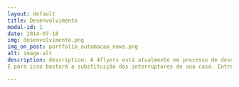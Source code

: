 ```yaml
---
layout: default
title: Desenvolvimento
modal-id: 1
date: 2014-07-18
img: desenvolvimento.png
img_on_post: portfolio_automacao_news.png
alt: image-alt
description: description: A 4flyers está atualmente em processo de desenvolvimento de um novo produto para o mercado. Em breve será possível automatizar suas lâmpadas de casa em um processo revolucionário! Sem reformas e com um preço bem abaixo do mercado, você terá o controle da iluminação de sua casa através de um smartphone, poderá acender ou apagar todas as lâmpadas com apenas um simples toque em um interruptor. Programar cenários de iluminação, horários de funcionamento de cada ponto de luz e triways virtuais são apenas algumas das vantagens de ter seu sistema de iluminação automatizado.
E para isso bastará a substituição dos interruptores de sua casa. Entre em contato para ser um dos primeiros a adiquirir!

---
```


<!---

post_intro: Apresentamos aqui alguns projetos externos realizados com o Raspberry Pi.
post_title_1: <a href="https://hackaday.io/project/1214-project-jarvis-ai-home-automation-assistant"><strong>Jarvis - Inteligência Artificial em casa (em inglês)</strong></a>
img_1: JarvisProject.png
description_1: <strong>Descrição:</strong> esse projeto promete utilizar uma solução baseada em Inteligência Artificial (IA) para reduzir o consumo de energia de sua casa e para oferecer um assistente pessoal artificial. As decisões são tomadas de acordo com o ambiente. Por exemplo, o seu novo assistente é capaz de ativar a máquina de café antes do usuário acordar, ou pode receber ordens como para apagar todas as luzes da casa.

post_title_2: <a href="http://www.techtudo.com.br/noticias/noticia/2015/04/internautas-criam-videogame-portatil-usando-raspberry-pi-saiba-como.html"><strong>Videogame portátil</strong></a>
img_2: console.jpg
description_2: <strong>Descrição:</strong> uma idéia criativa para os fãs de videogame que querem desenvolver a própria console portátil.

post_title_3: <a href="http://www.techtudo.com.br/noticias/noticia/2015/02/impressora-feita-com-raspberry-pi-e-economica-e-nao-usa-tinta-conheca.html"><strong>Impressora econômica</strong> </a>
img_3: impressora.jpg
description_3: <strong>Descrição:</strong> Pipsta é uma impressora térmica compacta, silenciosa e simples de usar que pode ser criada a partir de um Raspberry Pi. O modelo, que não faz o uso de tinta, promete ser mais um sucesso entre os desenvolvedores e amadores que gostam de projetos de construção utilizando o microcomputador.


-->
